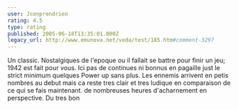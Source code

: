 ```yaml
---
user: Jconprendrien
rating: 4.5
type: rating
published: 2005-06-18T13:35:01.000Z
legacy_url: http://www.emunova.net/veda/test/185.htm#comment-3297
---
```

Un classic. Nostalgiques de l'epoque ou il fallait se battre pour finir un jeu; 1942 est fait pour vous. Ici pas de continues ni bonnus en pagaille just le strict minimum quelques Power up sans plus. Les ennemis arrivent en petis nombres au debut mais ca reste tres clair et tres ludique en comparaison de ce qui se fais maintenant. de nombreuses heures d'acharnement en perspective. Du tres bon